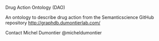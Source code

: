 Drug Action Ontology (DAO)

An ontology to describe drug action from the Semanticscience GitHub repository http://graphdb.dumontierlab.com/

Contact
Michel Dumontier @micheldumontier
